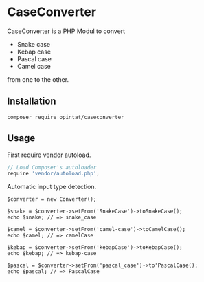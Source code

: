 # CaseConverter

CaseConverter is a PHP Modul to convert
- Snake case
- Kebap case
- Pascal case
- Camel case

from one to the other.

## Installation
`composer require opintat/caseconverter`

## Usage

First require vendor autoload.
```javascript
// Load Composer's autoloader  
require 'vendor/autoload.php';
```

Automatic input type detection.

```
$converter = new Converter();

$snake = $converter->setFrom('SnakeCase')->toSnakeCase();
echo $snake; // => snake_case

$camel = $converter->setFrom('camel-case')->toCamelCase();
echo $camel; // => camelCase

$kebap = $converter->setFrom('kebapCase')->toKebapCase();
echo $kebap; // => kebap-case

$pascal = $converter->setFrom('pascal_case')->to'PascalCase();
echo $pascal; // => PascalCase
```
